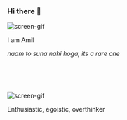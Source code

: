 ### Hi there 👋

![screen-gif](https://media.giphy.com/media/jOV609ljhCAK1tba6u/giphy.gif)
<div>
  <p>I am Amil </p>
  <p><i>naam to suna nahi hoga, its a rare one</i></p>
</div>

<br><br><br>

![screen-gif](https://media.giphy.com/media/xULW8xIYmhTWW3Rv0Y/giphy.gif) <div>Enthusiastic, egoistic, overthinker</div>

<!--
**Amil-Gupta/Amil-Gupta** is a ✨ _special_ ✨ repository because its `README.md` (this file) appears on your GitHub profile.

Here are some ideas to get you started:

- 🔭 I’m currently working on ...
- 🌱 I’m currently learning ...
- 👯 I’m looking to collaborate on ...
- 🤔 I’m looking for help with ...
- 💬 Ask me about ...
- 📫 How to reach me: ...
- 😄 Pronouns: ...
- ⚡ Fun fact: ...
-->
